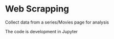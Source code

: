 # Web Scrapping

Collect data from a series/Movies page for analysis

The code is development in Jupyter
